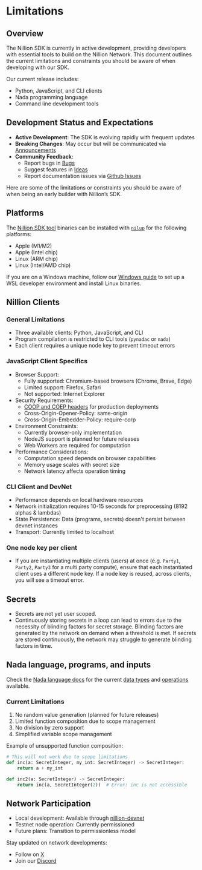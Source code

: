 # Limitations

## Overview

The Nillion SDK is currently in active development, providing developers with essential tools to build on the Nillion Network. This document outlines the current limitations and constraints you should be aware of when developing with our SDK.

Our current release includes:
- Python, JavaScript, and CLI clients
- Nada programming language
- Command line development tools

## Development Status and Expectations

- **Active Development**: The SDK is evolving rapidly with frequent updates
- **Breaking Changes**: May occur but will be communicated via [Announcements](https://github.com/orgs/NillionNetwork/discussions)
- **Community Feedback**:
  - Report bugs in [Bugs](https://github.com/orgs/NillionNetwork/discussions/categories/bugs)
  - Suggest features in [Ideas](https://github.com/orgs/NillionNetwork/discussions/categories/ideas)
  - Report documentation issues via [Github Issues](https://github.com/NillionNetwork/nillion-docs/issues/new/choose)

Here are some of the limitations or constraints you should be aware of when being an early builder with Nillion’s SDK.

## Platforms

The [Nillion SDK tool](/nillion-sdk-and-tools) binaries can be installed with [`nilup`](/nilup) for the following platforms:

- Apple (M1/M2)
- Apple (Intel chip)
- Linux (ARM chip)
- Linux (Intel/AMD chip)

If you are on a Windows machine, follow our [Windows guide](/installation#windows-guide) to set up a WSL developer environment and install Linux binaries.

## Nillion Clients

### General Limitations
- Three available clients: Python, JavaScript, and CLI
- Program compilation is restricted to CLI tools (`pynadac` or `nada`)
- Each client requires a unique node key to prevent timeout errors

### JavaScript Client Specifics
- Browser Support: 
  - Fully supported: Chromium-based browsers (Chrome, Brave, Edge)
  - Limited support: Firefox, Safari
  - Not supported: Internet Explorer
- Security Requirements:
  - [COOP and COEP headers](https://web.dev/coop-coep/) for production deployments
  - Cross-Origin-Opener-Policy: same-origin
  - Cross-Origin-Embedder-Policy: require-corp
- Environment Constraints:
  - Currently browser-only implementation
  - NodeJS support is planned for future releases
  - Web Workers are required for computation
- Performance Considerations:
  - Computation speed depends on browser capabilities
  - Memory usage scales with secret size
  - Network latency affects operation timing

### CLI Client and DevNet
- Performance depends on local hardware resources
- Network initialization requires 10-15 seconds for preprocessing (8192 alphas & lambdas)
- State Persistence: Data (programs, secrets) doesn't persist between devnet instances
- Transport: Currently limited to localhost

### One node key per client

- If you are instantiating multiple clients (users) at once (e.g. `Party1`, `Party2`, `Party3` for a multi party compute), ensure that each instantiated client uses a different node key. If a node key is reused, across clients, you will see a timeout error.

## Secrets

- Secrets are not yet user scoped.
- Continuously storing secrets in a loop can lead to errors due to the necessity of blinding factors for secret storage. Blinding factors are generated by the network on demand when a threshold is met. If secrets are stored continuously, the network may struggle to generate blinding factors in time.

## Nada language, programs, and inputs

Check the [Nada language docs](/nada-lang) for the current [data types](/nada-lang-types) and [operations](/nada-lang-operators) available.

### Current Limitations
1. No random value generation (planned for future releases)
2. Limited function composition due to scope management
3. No division by zero support
4. Simplified variable scope management

Example of unsupported function composition:
```python
# This will not work due to scope limitations
def inc(a: SecretInteger, my_int: SecretInteger) -> SecretInteger:
    return a + my_int

def inc2(a: SecretInteger) -> SecretInteger:
    return inc(a, SecretInteger(2))  # Error: inc is not accessible
```

## Network Participation

- Local development: Available through [nillion-devnet](/nillion-devnet)
- Testnet node operation: Currently permissioned
- Future plans: Transition to permissionless model

Stay updated on network developments:
- Follow on [X](https://x.com/nillionnetwork)
- Join our [Discord](https://discord.com/invite/nillionnetwork)
